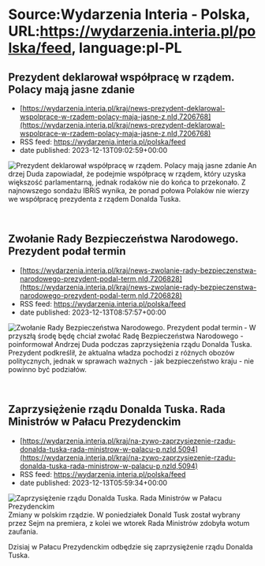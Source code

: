 # Source:Wydarzenia Interia - Polska, URL:https://wydarzenia.interia.pl/polska/feed, language:pl-PL

## Prezydent deklarował współpracę w rządem. Polacy mają jasne zdanie
 - [https://wydarzenia.interia.pl/kraj/news-prezydent-deklarowal-wspolprace-w-rzadem-polacy-maja-jasne-z,nId,7206768](https://wydarzenia.interia.pl/kraj/news-prezydent-deklarowal-wspolprace-w-rzadem-polacy-maja-jasne-z,nId,7206768)
 - RSS feed: https://wydarzenia.interia.pl/polska/feed
 - date published: 2023-12-13T09:02:59+00:00

<p><a href="https://wydarzenia.interia.pl/kraj/news-prezydent-deklarowal-wspolprace-w-rzadem-polacy-maja-jasne-z,nId,7206768"><img align="left" alt="Prezydent deklarował współpracę w rządem. Polacy mają jasne zdanie" src="https://i.iplsc.com/prezydent-deklarowal-wspolprace-w-rzadem-polacy-maja-jasne-z/000I7MTO0WL8ECKR-C321.jpg" /></a>Andrzej Duda zapowiadał, że podejmie współpracę w rządem, który uzyska większość parlamentarną, jednak rodaków nie do końca to przekonało. Z najnowszego sondażu IBRiS wynika, że ponad połowa Polaków nie wierzy we współpracę prezydenta z rządem Donalda Tuska.  </p><br clear="all" />

## Zwołanie Rady Bezpieczeństwa Narodowego. Prezydent podał termin
 - [https://wydarzenia.interia.pl/kraj/news-zwolanie-rady-bezpieczenstwa-narodowego-prezydent-podal-term,nId,7206828](https://wydarzenia.interia.pl/kraj/news-zwolanie-rady-bezpieczenstwa-narodowego-prezydent-podal-term,nId,7206828)
 - RSS feed: https://wydarzenia.interia.pl/polska/feed
 - date published: 2023-12-13T08:57:57+00:00

<p><a href="https://wydarzenia.interia.pl/kraj/news-zwolanie-rady-bezpieczenstwa-narodowego-prezydent-podal-term,nId,7206828"><img align="left" alt="Zwołanie Rady Bezpieczeństwa Narodowego. Prezydent podał termin" src="https://i.iplsc.com/zwolanie-rady-bezpieczenstwa-narodowego-prezydent-podal-term/000I7NOL34B868NL-C321.jpg" /></a>- W przyszłą środę będę chciał zwołać Radę Bezpieczeństwa Narodowego - poinformował Andrzej Duda podczas zaprzysiężenia rządu Donalda Tuska. Prezydent podkreślił, że aktualna władza pochodzi z różnych obozów politycznych, jednak w sprawach ważnych - jak bezpieczeństwo kraju - nie powinno być podziałów. </p><br clear="all" />

## Zaprzysiężenie rządu Donalda Tuska. Rada Ministrów w Pałacu Prezydenckim
 - [https://wydarzenia.interia.pl/kraj/na-zywo-zaprzysiezenie-rzadu-donalda-tuska-rada-ministrow-w-palacu-p,nzId,5094](https://wydarzenia.interia.pl/kraj/na-zywo-zaprzysiezenie-rzadu-donalda-tuska-rada-ministrow-w-palacu-p,nzId,5094)
 - RSS feed: https://wydarzenia.interia.pl/polska/feed
 - date published: 2023-12-13T05:59:34+00:00

<p><a href="https://wydarzenia.interia.pl/kraj/na-zywo-zaprzysiezenie-rzadu-donalda-tuska-rada-ministrow-w-palacu-p,nzId,5094"><img align="left" alt="Zaprzysiężenie rządu Donalda Tuska. Rada Ministrów w Pałacu Prezydenckim" src="https://i.iplsc.com/zaprzysiezenie-rzadu-donalda-tuska-rada-ministrow-w-palacu-p/000I7MT6FG2VC2BD-C321.jpg" /></a>Zmiany w polskim rządzie. W poniedziałek Donald Tusk został wybrany przez Sejm na premiera, z kolei we wtorek Rada Ministrów zdobyła wotum zaufania. 

Dzisiaj w Pałacu Prezydenckim odbędzie się zaprzysiężenie rządu Donalda Tuska.</p><br clear="all" />

